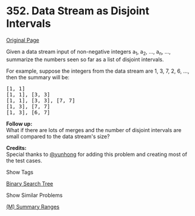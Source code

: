# 352. Data Stream as Disjoint Intervals

[Original Page](https://leetcode.com/problems/data-stream-as-disjoint-intervals/)

Given a data stream input of non-negative integers a<sub>1</sub>, a<sub>2</sub>, ..., a<sub>n</sub>, ..., summarize the numbers seen so far as a list of disjoint intervals.

For example, suppose the integers from the data stream are 1, 3, 7, 2, 6, ..., then the summary will be:

<pre>[1, 1]
[1, 1], [3, 3]
[1, 1], [3, 3], [7, 7]
[1, 3], [7, 7]
[1, 3], [6, 7]
</pre>

**Follow up:**  
What if there are lots of merges and the number of disjoint intervals are small compared to the data stream's size?

**Credits:**  
Special thanks to [@yunhong](https://discuss.leetcode.com/user/yunhong) for adding this problem and creating most of the test cases.

<div>

<div id="tags" class="btn btn-xs btn-warning">Show Tags</div>

<span class="hidebutton">[Binary Search Tree](/tag/binary-search-tree/)</span></div>

<div>

<div id="similar" class="btn btn-xs btn-warning">Show Similar Problems</div>

<span class="hidebutton">[(M) Summary Ranges](/problems/summary-ranges/)</span></div>